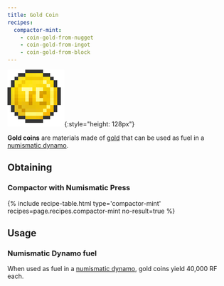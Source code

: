 ```yaml
---
title: Gold Coin
recipes:
  compactor-mint:
    - coin-gold-from-nugget
    - coin-gold-from-ingot
    - coin-gold-from-block
---
```


![Gold coin](/assets/images/thermal-foundation/coin-gold.png){:style="height: 128px"}


**Gold coins** are materials made of
[gold](https://minecraft.gamepedia.com/Gold_Ingot) that can be used as fuel in a
[numismatic dynamo](/docs/thermal-expansion/dynamos/numismatic-dynamo/).


Obtaining
---------

### Compactor with Numismatic Press
{% include recipe-table.html type='compactor-mint' recipes=page.recipes.compactor-mint no-result=true %}


Usage
-----

### Numismatic Dynamo fuel
When used as fuel in a [numismatic
dynamo](/docs/thermal-expansion/dynamos/numismatic-dynamo/), gold coins yield
40,000 RF each.
